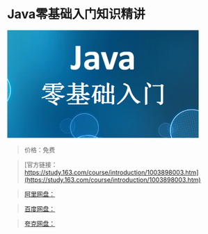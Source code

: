 # Java零基础入门知识精讲

![img](../../../assets/study163/free/4C981EAD9E09C10EFFAECFB2688D0E9C.png)

> 价格：免费

> [官方链接：https://study.163.com/course/introduction/1003898003.htm](https://study.163.com/course/introduction/1003898003.htm)

> [阿里网盘：]()

> [百度网盘：]()

> [夸克网盘：]()
